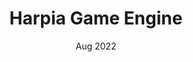 ---
title: "Harpia Game Engine"
event: "Side Project"
date: "Aug 2022"
img: "harpia-%.png"
category: "software"
src-url: https://github.com/ricardobusta/harpia-game-engine
youtube-url: bV2zgnH2vSs
---